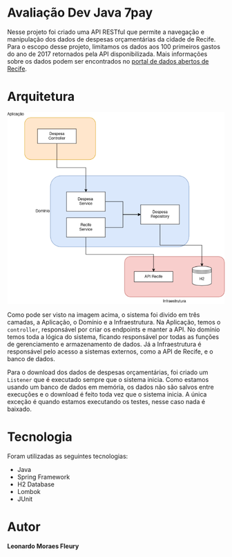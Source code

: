 # Avaliação Dev Java **7pay**

Nesse projeto foi criado uma API RESTful que permite a navegação e manipulação dos dados de despesas orçamentárias da 
cidade de Recife. Para o escopo desse projeto, limitamos os dados aos 100 primeiros gastos do ano de 2017 retornados 
pela API disponibilizada. Mais informações sobre os dados podem ser encontrados no 
[portal de dados abertos de Recife](http://dados.recife.pe.gov.br/dataset/despesas-orcamentarias/resource/d4d8a7f0-d4be-4397-b950-f0c991438111).

# Arquitetura
![Arquitetura do sistema](Docs/arquitetura.drawio.png)

Como pode ser visto na imagem acima, o sistema foi divido em três camadas, a Aplicação, o Domínio e a Infraestrutura. Na 
Aplicação, temos o `controller`, responsável por criar os endpoints e manter a API. No domínio temos toda a lógica do
sistema, ficando responsável por todas as funções de gerenciamento e armazenamento de dados. Já a Infraestrutura é
responsável pelo acesso a sistemas externos, como a API de Recife, e o banco de dados.

Para o download dos dados de despesas orçamentárias, foi criado um `Listener` que é executado sempre que o sistema
inicia. Como estamos usando um banco de dados em memória, os dados não são salvos entre execuções e o download é feito
toda vez que o sistema inicia. A única exceção é quando estamos executando os testes, nesse caso nada é baixado.

# Tecnologia
Foram utilizadas as seguintes tecnologias:
- Java
- Spring Framework
- H2 Database
- Lombok
- JUnit

# Autor

**Leonardo Moraes Fleury**